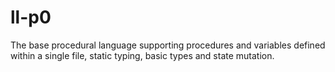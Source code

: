 # ll-p0
The base procedural language supporting procedures and variables defined within a single file, static typing, basic types and state mutation.
